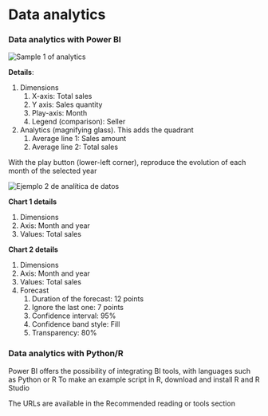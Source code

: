 # Data analytics

### Data analytics with Power BI

![Sample 1 of analytics](https://i.imgur.com/0SdDUWR.png)

**Details**:



1. Dimensions
   1. X-axis: Total sales
   2. Y axis: Sales quantity
   3. Play-axis: Month
   4. Legend (comparison): Seller
2. Analytics (magnifying glass). This adds the quadrant
   1. Average line 1: Sales amount
   2. Average line 2: Total sales

With the play button (lower-left corner), reproduce the evolution of each month of the selected year

![Ejemplo 2 de analítica de datos](https://i.imgur.com/nNyFaZH.png)

**Chart 1 details**

1. Dimensions
2. Axis: Month and year
3. Values: Total sales

**Chart 2 details**

1. Dimensions
2. Axis: Month and year
3. Values: Total sales
4. Forecast
   1. Duration of the forecast: 12 points
   2. Ignore the last one: 7 points
   3. Confidence interval: 95%
   4. Confidence band style: Fill
   5. Transparency: 80%

### Data analytics with Python/R

Power BI offers the possibility of integrating BI tools, with languages such as Python or R To make an example script in R, download and install R and R Studio

The URLs are available in the Recommended reading or tools section

